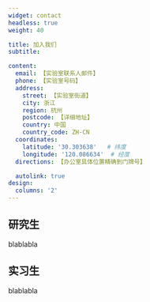 ```yaml
---
widget: contact
headless: true
weight: 40

title: 加入我们
subtitle:

content:
  email: 【实验室联系人邮件】
  phone: 【实验室号码】
  address:
    street: 【实验室街道】
    city: 浙江
    region: 杭州
    postcode: 【详细地址】
    country: 中国
    country_code: ZH-CN
  coordinates:
    latitude: '30.303638'   # 纬度
    longitude: '120.086634'  # 经度
  directions: 【办公室具体位置精确到门牌号】

  autolink: true
design:
  columns: '2'
---
```


## 研究生
  blablabla
## 实习生
  blablabla


